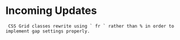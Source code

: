 # Incoming Updates

`` CSS Grid classes rewrite using ` fr ` rather than % in order to implement gap settings properly.``